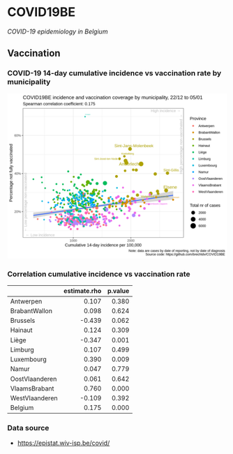
# COVID19BE

*COVID-19 epidemiology in Belgium*

## Vaccination

### COVID-19 14-day cumulative incidence vs vaccination rate by municipality

![](covid19be-vaccination.png)

### Correlation cumulative incidence vs vaccination rate

|                | estimate.rho | p.value |
| :------------- | -----------: | ------: |
| Antwerpen      |        0.107 |   0.380 |
| BrabantWallon  |        0.098 |   0.624 |
| Brussels       |      \-0.439 |   0.062 |
| Hainaut        |        0.124 |   0.309 |
| Liège          |      \-0.347 |   0.001 |
| Limburg        |        0.107 |   0.499 |
| Luxembourg     |        0.390 |   0.009 |
| Namur          |        0.047 |   0.779 |
| OostVlaanderen |        0.061 |   0.642 |
| VlaamsBrabant  |        0.760 |   0.000 |
| WestVlaanderen |      \-0.109 |   0.392 |
| Belgium        |        0.175 |   0.000 |

### Data source

  - <https://epistat.wiv-isp.be/covid/>
